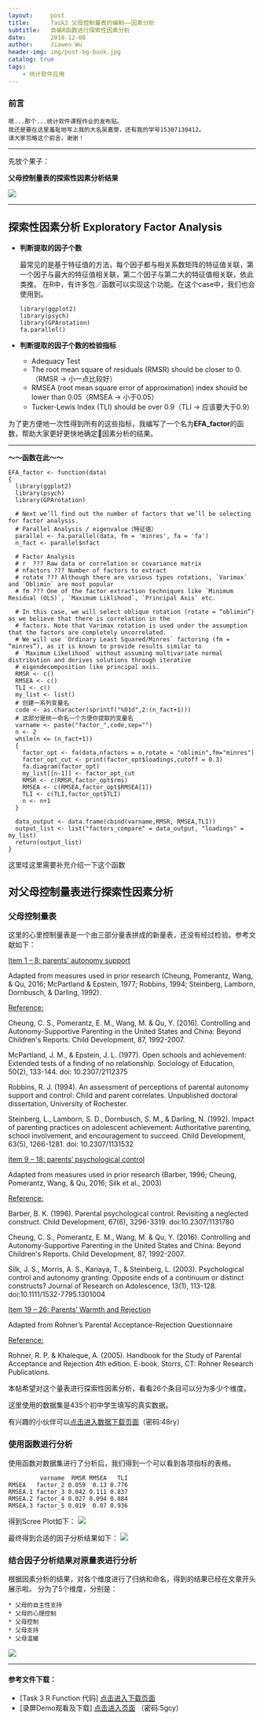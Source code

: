```yaml
---
layout:     post
title:      Task3 父母控制量表的编制——因素分析
subtitle:   自编R函数进行探索性因素分析
date:       2018-12-08
author:     Jiawen Wu
header-img: img/post-bg-book.jpg
catalog: true
tags:
    - 统计软件应用
---
```


### 前言

	嗯...那个...统计软件课程作业的发布贴。
	我还是要在这里羞耻地写上我的大名吴嘉雯，还有我的学号15307130412。
	请大家忽略这个前言，谢谢！

***	
先放个果子：

**父母控制量表的探索性因素分析结果**

![](https://ws2.sinaimg.cn/large/006tNbRwgy1fxznjs6y8jj30q30gyjy9.jpg)

***

## 探索性因素分析 Exploratory Factor Analysis
- **判断提取的因子个数**
	
	最常见的是基于特征值的方法，每个因子都与相关系数矩阵的特征值关联，第一个因子与最大的特征值相关联，第二个因子与第二大的特征值相关联，依此类推。
	在R中，有许多包／函数可以实现这个功能。在这个case中，我们也会使用到。

	```
	library(ggplot2)
	library(psych)
	library(GPArotation)
	fa.parallel()
	```
- **判断提取的因子个数的检验指标**
	* Adequacy Test
	* The root mean square of residuals (RMSR) should be closer to 0. 
	（RMSR -> 小一点比较好）
	* RMSEA (root mean square error of approximation) index should be lower than 0.05（RMSEA ->  小于0.05）
	* Tucker-Lewis Index (TLI) should be over 0.9（TLI -> 应该要大于0.9）

为了更方便地一次性得到所有的这些指标，我编写了一个名为**EFA_factor**的函数，帮助大家更好更快地确定因素分析的结果。

***

**～～函数在此～～**

```
EFA_factor <- function(data)
{
  library(ggplot2)
  library(psych)
  library(GPArotation)
  
  # Next we’ll find out the number of factors that we’ll be selecting for factor analysis. 
  # Parallel Analysis / eigenvalue（特征值） 
  parallel <- fa.parallel(data, fm = 'minres', fa = 'fa')
  n_fact <- parallel$nfact
  
  # Factor Analysis
  # r  ??? Raw data or correlation or covariance matrix
  # nfactors ??? Number of factors to extract
  # rotate ??? Although there are various types rotations, `Varimax` and `Oblimin` are most popular
  # fm ??? One of the factor extraction techniques like `Minimum Residual (OLS)`, `Maximum Liklihood`, `Principal Axis` etc.
  
  # In this case, we will select oblique rotation (rotate = “oblimin”) as we believe that there is correlation in the 
  # factors. Note that Varimax rotation is used under the assumption that the factors are completely uncorrelated. 
  # We will use `Ordinary Least Squared/Minres` factoring (fm = “minres”), as it is known to provide results similar to
  # `Maximum Likelihood` without assuming multivariate normal distribution and derives solutions through iterative 
  # eigendecomposition like principal axis.
  RMSR <- c()
  RMSEA <- c()
  TLI <- c()
  my_list <- list()
  # 创建一系列变量名
  code <- as.character(sprintf("%01d",2:(n_fact+1)))
  # 这部分是统一命名一个方便你提取的变量名
  varname <- paste("factor_",code,sep="")
  n <- 2
  while(n <= (n_fact+1))
  {
    factor_opt <- fa(data,nfactors = n,rotate = "oblimin",fm="minres")
    factor_opt_cut <- print(factor_opt$loadings,cutoff = 0.3)
    fa.diagram(factor_opt)
    my_list[[n-1]] <- factor_opt_cut
    RMSR <- c(RMSR,factor_opt$rms)
    RMSEA <- c(RMSEA,factor_opt$RMSEA[1])
    TLI <- c(TLI,factor_opt$TLI)
    n <- n+1
  }
  
  data_output <- data.frame(cbind(varname,RMSR, RMSEA,TLI))
  output_list <- list("factors_compare" = data_output, "loadings" = my_list)
  return(output_list) 
}
```
这里哇这里需要补充介绍一下这个函数

## 对父母控制量表进行探索性因素分析

### 父母控制量表

这里的心里控制量表是一个由三部分量表拼成的新量表，还没有经过检验。参考文献如下：

<u>Item 1 – 8: parents’ autonomy support</u>

Adapted from measures used in prior research (Cheung, Pomerantz, Wang, & Qu, 2016; McPartland & Epstein, 1977; Robbins, 1994; Steinberg, Lamborn, Dornbusch, & Darling, 1992).

<u>Reference:</u>

Cheung, C. S., Pomerantz, E. M., Wang, M. & Qu, Y. (2016). Controlling and Autonomy-Supportive Parenting in the United States and China: Beyond Children's Reports. Child Development, 87, 1992-2007.

McPartland, J. M., & Epstein, J. L. (1977). Open schools and achievement: Extended tests of a finding of no relationship. Sociology of Education, 50(2), 133-144. doi: 10.2307/2112375

Robbins, R. J. (1994). An assessment of perceptions of parental autonomy support and control: Child and parent correlates. Unpublished doctoral dissertation, University of Rochester.

Steinberg, L., Lamborn, S. D., Dornbusch, S. M., & Darling, N. (1992). Impact of parenting practices on adolescent achievement: Authoritative parenting, school involvement, and encouragement to succeed. Child Development, 63(5), 1266-1281. doi: 10.2307/1131532

<u>Item 9 – 18: parents’ psychological control</u>

Adapted from measures used in prior research (Barber, 1996; Cheung, Pomerantz, Wang, & Qu, 2016; Silk et al., 2003)

<u>Reference:</u>

Barber, B. K. (1996). Parental psychological control: Revisiting a neglected construct. Child Development, 67(6), 3296-3319. doi:10.2307/1131780

Cheung, C. S., Pomerantz, E. M., Wang, M. & Qu, Y. (2016). Controlling and Autonomy-Supportive Parenting in the United States and China: Beyond Children's Reports. Child Development, 87, 1992-2007.

Silk, J. S., Morris, A. S., Kanaya, T., & Steinberg, L. (2003). Psychological control and autonomy granting: Opposite ends of a continuum or distinct constructs? Journal of Research on Adolescence, 13(1), 113-128. doi:10.1111/1532-7795.1301004

<u>Item 19 – 26: Parents’ Warmth and Rejection</u>

Adapted from Rohner’s Parental Acceptance-Rejection Questionnaire

<u>Reference:</u>

Rohner, R. P. & Khaleque, A. (2005). Handbook for the Study of Parental Acceptance and Rejection 4th edition. E-book. Storrs, CT: Rohner Research Publications. 

本帖希望对这个量表进行探索性因素分析，看看26个条目可以分为多少个维度。

这里使用的数据集是435个初中学生填写的真实数据。

有兴趣的小伙伴可以<a href="https://pan.baidu.com/s/1KZ07ljjUrqwck-7-HVVN0g">点击进入数据下载页面</a>（密码:48ry）

### 使用函数进行分析

使用函数对数据集进行了分析后，我们得到一个可以看到各项指标的表格。
```
         varname  RMSR RMSEA   TLI
RMSEA   factor_2 0.059  0.13 0.776
RMSEA.1 factor_3 0.042 0.111 0.837
RMSEA.2 factor_4 0.027 0.094 0.884
RMSEA.3 factor_5 0.019  0.07 0.936
```
得到Scree Plot如下：
![](https://ws1.sinaimg.cn/large/006tNbRwgy1fxzngt69jbj30xr0u0qv5.jpg)

最终得到合适的因子分析结果如下：
![](https://ws4.sinaimg.cn/large/006tNbRwgy1fxzmdczzikj30u00u0qv6.jpg)

### 结合因子分析结果对原量表进行分析

根据因素分析的结果，对各个维度进行了归纳和命名，得到的结果已经在文章开头展示啦。
分为了5个维度，分别是：

	* 父母的自主性支持
	* 父母的心理控制
	* 父母控制
	* 父母支持
	* 父母温暖

![](https://ws2.sinaimg.cn/large/006tNbRwgy1fxznjs6y8jj30q30gyjy9.jpg)

***

#### 参考文件下载：
- [Task 3 R Function 代码] 
<a href="https://github.com/BrokenCrayons/Statistics-Application/tree/master/%23Task3%20%E8%87%AA%E7%BC%96R%E5%87%BD%E6%95%B0%E8%BF%9B%E8%A1%8C%E6%8E%A2%E7%B4%A2%E6%80%A7%E5%9B%A0%E7%B4%A0%E5%88%86%E6%9E%90" >点击进入下载页面</a>
- [录屏Demo观看及下载]
<a href="https://pan.baidu.com/s/1k5eoJ3cxgw-unCfcPH_8_A">点击进入页面</a>
（密码:5gcy）
